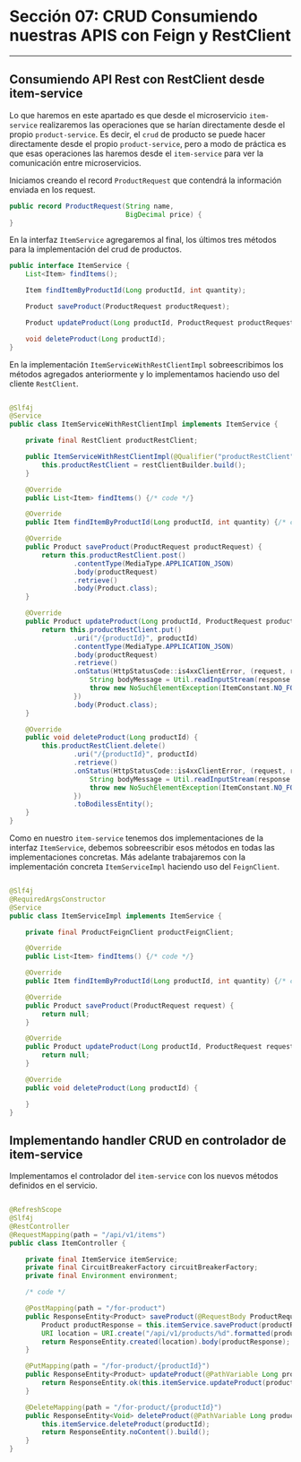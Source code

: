 # Sección 07: CRUD Consumiendo nuestras APIS con Feign y RestClient

---

## Consumiendo API Rest con RestClient desde item-service

Lo que haremos en este apartado es que desde el microservicio `item-service` realizaremos las operaciones que se harían
directamente desde el propio `product-service`. Es decir, el `crud` de producto se puede hacer directamente desde el
propio `product-service`, pero a modo de práctica es que esas operaciones las haremos desde el `item-service` para
ver la comunicación entre microservicios.

Iniciamos creando el record `ProductRequest` que contendrá la información enviada en los request.

````java
public record ProductRequest(String name,
                             BigDecimal price) {
}
````

En la interfaz `ItemService` agregaremos al final, los últimos tres métodos para la implementación del crud de
productos.

````java
public interface ItemService {
    List<Item> findItems();

    Item findItemByProductId(Long productId, int quantity);

    Product saveProduct(ProductRequest productRequest);

    Product updateProduct(Long productId, ProductRequest productRequest);

    void deleteProduct(Long productId);
}
````

En la implementación `ItemServiceWithRestClientImpl` sobreescribimos los métodos agregados anteriormente y lo
implementamos haciendo uso del cliente `RestClient`.

````java

@Slf4j
@Service
public class ItemServiceWithRestClientImpl implements ItemService {

    private final RestClient productRestClient;

    public ItemServiceWithRestClientImpl(@Qualifier("productRestClient") RestClient.Builder restClientBuilder) {
        this.productRestClient = restClientBuilder.build();
    }

    @Override
    public List<Item> findItems() {/* code */}

    @Override
    public Item findItemByProductId(Long productId, int quantity) {/* code */}

    @Override
    public Product saveProduct(ProductRequest productRequest) {
        return this.productRestClient.post()
                .contentType(MediaType.APPLICATION_JSON)
                .body(productRequest)
                .retrieve()
                .body(Product.class);
    }

    @Override
    public Product updateProduct(Long productId, ProductRequest productRequest) {
        return this.productRestClient.put()
                .uri("/{productId}", productId)
                .contentType(MediaType.APPLICATION_JSON)
                .body(productRequest)
                .retrieve()
                .onStatus(HttpStatusCode::is4xxClientError, (request, response) -> {
                    String bodyMessage = Util.readInputStream(response.getBody());
                    throw new NoSuchElementException(ItemConstant.NO_FOUND_ELEMENT_MESSAGE.formatted(productId).concat(". ").concat(bodyMessage));
                })
                .body(Product.class);
    }

    @Override
    public void deleteProduct(Long productId) {
        this.productRestClient.delete()
                .uri("/{productId}", productId)
                .retrieve()
                .onStatus(HttpStatusCode::is4xxClientError, (request, response) -> {
                    String bodyMessage = Util.readInputStream(response.getBody());
                    throw new NoSuchElementException(ItemConstant.NO_FOUND_ELEMENT_MESSAGE.formatted(productId).concat(". ").concat(bodyMessage));
                })
                .toBodilessEntity();
    }
}
````

Como en nuestro `item-service` tenemos dos implementaciones de la interfaz `ItemService`, debemos sobreescribir esos
métodos en todas las implementaciones concretas. Más adelante trabajaremos con la implementación concreta
`ItemServiceImpl` haciendo uso del `FeignClient`.

````java

@Slf4j
@RequiredArgsConstructor
@Service
public class ItemServiceImpl implements ItemService {

    private final ProductFeignClient productFeignClient;

    @Override
    public List<Item> findItems() {/* code */}

    @Override
    public Item findItemByProductId(Long productId, int quantity) {/* code */}

    @Override
    public Product saveProduct(ProductRequest request) {
        return null;
    }

    @Override
    public Product updateProduct(Long productId, ProductRequest request) {
        return null;
    }

    @Override
    public void deleteProduct(Long productId) {

    }
}
````

## Implementando handler CRUD en controlador de item-service

Implementamos el controlador del `item-service` con los nuevos métodos definidos en el servicio.

````java

@RefreshScope
@Slf4j
@RestController
@RequestMapping(path = "/api/v1/items")
public class ItemController {

    private final ItemService itemService;
    private final CircuitBreakerFactory circuitBreakerFactory;
    private final Environment environment;

    /* code */

    @PostMapping(path = "/for-product")
    public ResponseEntity<Product> saveProduct(@RequestBody ProductRequest productRequest) {
        Product productResponse = this.itemService.saveProduct(productRequest);
        URI location = URI.create("/api/v1/products/%d".formatted(productResponse.id()));
        return ResponseEntity.created(location).body(productResponse);
    }

    @PutMapping(path = "/for-product/{productId}")
    public ResponseEntity<Product> updateProduct(@PathVariable Long productId, @RequestBody ProductRequest productRequest) {
        return ResponseEntity.ok(this.itemService.updateProduct(productId, productRequest));
    }

    @DeleteMapping(path = "/for-product/{productId}")
    public ResponseEntity<Void> deleteProduct(@PathVariable Long productId) {
        this.itemService.deleteProduct(productId);
        return ResponseEntity.noContent().build();
    }
}
````
